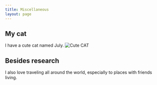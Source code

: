 ```yaml
---
title: Miscellaneous
layout: page
---   
```


## My cat
I have a cute cat named July.
![Cute CAT](./images/2231667367623_.pic_hd.jpg)


## Besides research

I also love traveling all around the world, especially to places with friends living.


